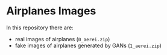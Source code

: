 # Airplanes Images
In this repository there are:
- real images of airplanes (`0_aerei.zip`)
- fake images of airplanes generated by GANs (`1_aerei.zip`)

